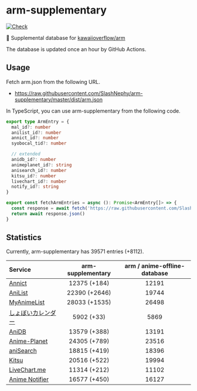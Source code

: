 # arm-supplementary

[![Check](https://github.com/SlashNephy/arm-supplementary/actions/workflows/check-node.yml/badge.svg)](https://github.com/SlashNephy/arm-supplementary/actions/workflows/check-node.yml)

💊 Supplemental database for [kawaiioverflow/arm](https://github.com/kawaiioverflow/arm)

The database is updated once an hour by GitHub Actions.

## Usage

Fetch arm.json from the following URL.

- https://raw.githubusercontent.com/SlashNephy/arm-supplementary/master/dist/arm.json

In TypeScript, you can use arm-supplementary from the following code.

```TypeScript
export type ArmEntry = {
  mal_id?: number
  anilist_id?: number
  annict_id?: number
  syobocal_tid?: number

  // extended
  anidb_id?: number
  animeplanet_id?: string
  anisearch_id?: number
  kitsu_id?: number
  livechart_id?: number
  notify_id?: string
}

export const fetchArmEntries = async (): Promise<ArmEntry[]> => {
  const response = await fetch('https://raw.githubusercontent.com/SlashNephy/arm-supplementary/master/dist/arm.json')
  return await response.json()
}
```

## Statistics

Currently, arm-supplementary has 39571 entries (+8112).

| Service                                     | arm-supplementary | arm / anime-offline-database |
| :------------------------------------------ | :---------------: | :--------------------------: |
| [Annict](https://annict.com)                |   12375 (+184)    |            12191             |
| [AniList](https://anilist.co)               |   22390 (+2646)   |            19744             |
| [MyAnimeList](https://myanimelist.net)      |   28033 (+1535)   |            26498             |
| [しょぼいカレンダー](https://cal.syoboi.jp) |    5902 (+33)     |             5869             |
| [AniDB](https://anidb.net)                  |   13579 (+388)    |            13191             |
| [Anime-Planet](https://anime-planet.com)    |   24305 (+789)    |            23516             |
| [aniSearch](https://anisearch.com)          |   18815 (+419)    |            18396             |
| [Kitsu](https://kitsu.io)                   |   20516 (+522)    |            19994             |
| [LiveChart.me](https://livechart.me)        |   11314 (+212)    |            11102             |
| [Anime Notifier](https://notify.moe)        |   16577 (+450)    |            16127             |
